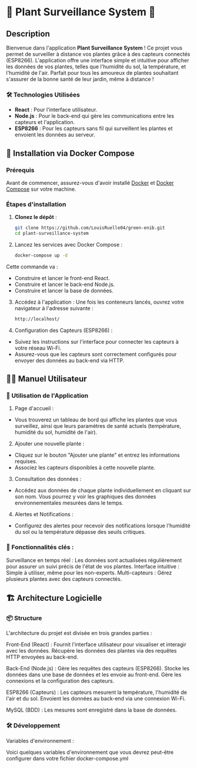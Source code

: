 # 🌱 Plant Surveillance System 🌱

## Description

Bienvenue dans l'application **Plant Surveillance System** ! Ce projet vous permet de surveiller à distance vos plantes grâce à des capteurs connectés (ESP8266). L'application offre une interface simple et intuitive pour afficher les données de vos plantes, telles que l'humidité du sol, la température, et l'humidité de l'air. Parfait pour tous les amoureux de plantes souhaitant s'assurer de la bonne santé de leur jardin, même à distance !

### 🛠️ Technologies Utilisées
- **React** : Pour l'interface utilisateur.
- **Node.js** : Pour le back-end qui gère les communications entre les capteurs et l'application.
- **ESP8266** : Pour les capteurs sans fil qui surveillent les plantes et envoient les données au serveur.
  
## 🐳 Installation via Docker Compose

### Prérequis
Avant de commencer, assurez-vous d'avoir installé [Docker](https://www.docker.com/get-started) et [Docker Compose](https://docs.docker.com/compose/install/) sur votre machine.

### Étapes d'installation

1. **Clonez le dépôt** :
   ```bash
   git clone https://github.com/LouisRuelle04/green-enib.git
   cd plant-surveillance-system
2. Lancez les services avec Docker Compose :
    ```bash
    docker-compose up -d

Cette commande va :

- Construire et lancer le front-end React.
- Construire et lancer le back-end Node.js.
- Construire et lancer la base de données.

3. Accédez à l'application :
Une fois les conteneurs lancés, ouvrez votre navigateur à l'adresse suivante :
    ```bash
    http://localhost/

4. Configuration des Capteurs (ESP8266) :

- Suivez les instructions sur l'interface pour connecter les capteurs à votre réseau Wi-Fi.
- Assurez-vous que les capteurs sont correctement configurés pour envoyer des données au back-end via HTTP.

## 👩‍💻 Manuel Utilisateur

### 🌿 Utilisation de l'Application

1. Page d'accueil : 
- Vous trouverez un tableau de bord qui affiche les plantes que vous surveillez, ainsi que leurs paramètres de santé actuels (température, humidité du sol, humidité de l'air).

2. Ajouter une nouvelle plante :
- Cliquez sur le bouton "Ajouter une plante" et entrez les informations requises.
- Associez les capteurs disponibles à cette nouvelle plante.

3. Consultation des données :
- Accédez aux données de chaque plante individuellement en cliquant sur son nom. Vous pourrez y voir les graphiques des données environnementales mesurées dans le temps.

4. Alertes et Notifications :
- Configurez des alertes pour recevoir des notifications lorsque l'humidité du sol ou la température dépasse des seuils critiques.

### 🚀 Fonctionnalités clés :

Surveillance en temps réel : Les données sont actualisées régulièrement pour assurer un suivi précis de l'état de vos plantes.
Interface intuitive : Simple à utiliser, même pour les non-experts.
Multi-capteurs : Gérez plusieurs plantes avec des capteurs connectés.

## 🏗️ Architecture Logicielle

### 📦 Structure

L'architecture du projet est divisée en trois grandes parties :

Front-End (React) :
    Fournit l'interface utilisateur pour visualiser et interagir avec les données.
    Récupère les données des plantes via des requêtes HTTP envoyées au back-end.

Back-End (Node.js) :
    Gère les requêtes des capteurs (ESP8266).
    Stocke les données dans une base de données et les envoie au front-end.
    Gère les connexions et la configuration des capteurs.

ESP8266 (Capteurs) :
    Les capteurs mesurent la température, l'humidité de l'air et du sol.
    Envoient les données au back-end via une connexion Wi-Fi.

MySQL (BDD) :
    Les mesures sont enregistré dans la base de données. 

### 🛠️ Développement
Variables d'environnement :

Voici quelques variables d'environnement que vous devrez peut-être configurer dans votre fichier docker-compose.yml